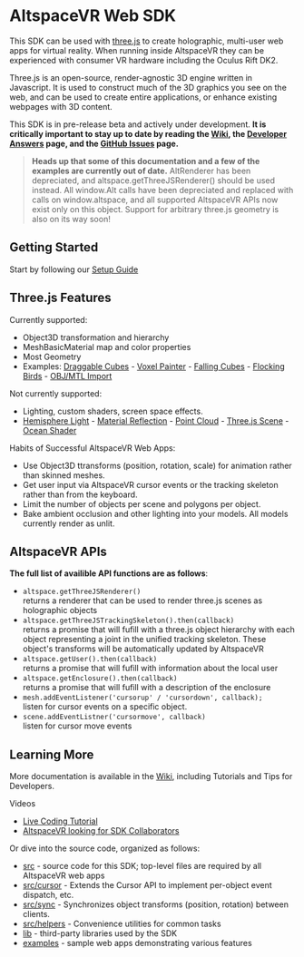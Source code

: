 # AltspaceVR Web SDK

This SDK can be used with [three.js] to create holographic, multi-user web apps for virtual reality. When running inside AltspaceVR they can be experienced with consumer VR hardware including the Oculus Rift DK2.

Three.js is an open-source, render-agnostic 3D engine written in Javascript. It is used to construct much of the 3D graphics you see on the web, and can be used to create entire applications, or enhance existing webpages with 3D content.

This SDK is in pre-release beta and actively under development. **It is critically important to stay up to date by reading the [Wiki], the [Developer Answers] page, and the [GitHub Issues] page.**

> **Heads up that some of this documentation and a few of the examples are currently out of date.** AltRenderer has been depreciated, and altspace.getThreeJSRenderer() should be used instead. All window.Alt calls have been depreciated and replaced with calls on window.altspace, and all supported AltspaceVR APIs now exist only on this object. Support for arbitrary three.js geometry is also on its way soon!
 
## Getting Started

Start by following our [Setup Guide]

## Three.js Features

Currently supported:
* Object3D transformation and hierarchy
* MeshBasicMaterial map and color properties
* Most Geometry
* Examples: [Draggable Cubes] - [Voxel Painter] - [Falling Cubes] - [Flocking Birds] - [OBJ/MTL Import]

Not currently supported:
* Lighting, custom shaders, screen space effects.
* [Hemisphere Light] - [Material Reflection] - [Point Cloud] - [Three.js Scene] - [Ocean Shader]

Habits of Successful AltspaceVR Web Apps:
* Use Object3D ttransforms (position, rotation, scale) for animation rather than skinned meshes.
* Get user input via AltspaceVR cursor events or the tracking skeleton rather than from the keyboard.
* Limit the number of objects per scene and polygons per object.
* Bake ambient occlusion and other lighting into your models. All models currently render as unlit.

## AltspaceVR APIs
**The full list of availible API functions are as follows**:
* `altspace.getThreeJSRenderer()`  
 returns a renderer that can be used to render three.js scenes as holographic objects
* `altspace.getThreeJSTrackingSkeleton().then(callback)`  
 returns a promise that will fufill with a three.js object hierarchy with each object representing a joint in the unified tracking skeleton. These object's transforms will be automatically updated by AltspaceVR
* `altspace.getUser().then(callback)`  
 returns a promise that will fufill with information about the local user
* `altspace.getEnclosure().then(callback)`  
 returns a promise that will fufill with a description of the enclosure
* `mesh.addEventListener('cursorup' / 'cursordown', callback);`  
 listen for cursor events on a specific object.
* `scene.addEventListner('cursormove', callback)`  
 listen for cursor move events

## Learning More

More documentation is available in the [Wiki], including Tutorials and Tips for Developers.  

Videos
* [Live Coding Tutorial]
* [AltspaceVR looking for SDK Collaborators]

Or dive into the source code, organized as follows:
* [src](src) - source code for this SDK; top-level files are required by all AltspaceVR web apps
* [src/cursor](src/cursor) - Extends the Cursor API to implement per-object event dispatch, etc.
* [src/sync](src/sync) - Synchronizes object transforms (position, rotation) between clients.
* [src/helpers](src/helpers) - Convenience utilities for common tasks
* [lib](lib) - third-party libraries used by the SDK
* [examples](examples) - sample web apps demonstrating various features

[three.js]: http://threejs.org/

[Wiki]: https://github.com/AltspaceVR/AltspaceSDK/wiki
[Developer Answers]: http://answers.altvr.com
[GitHub Issues]: https://github.com/AltspaceVR/AltspaceSDK/issues

[Setup Guide]: https://github.com/AltspaceVR/AltspaceSDK/wiki/Setup-Guide

[Flocking Birds]: http://threejs.org/examples/canvas_geometry_birds.html "Objects simulating the Boid flocking algorithm."
[Voxel Painter]: http://threejs.org/examples/#webgl_interactive_voxelpainter "Interactively add objects to the world."
[Draggable Cubes]: http://threejs.org/examples/#webgl_interactive_draggablecubes "Click-and-drag to move objects around."
[Falling Cubes]: http://chandlerprall.github.io/Physijs/examples/collisions.html "Gravity/collision simulation using Physijs plugin."
[OBJ/MTL Import]: http://threejs.org/examples/#webgl_loader_obj_mtl "Load objects from OBJ/MTL files from Blender."
[Hemisphere Light]: http://threejs.org/examples/#webgl_lights_hemisphere "Flying bird, with a dynamic shadow and toggleable lighting."
[Material Reflection]: http://threejs.org/examples/#webgl_materials_cars_camaro "Car with a reflective material that can change color."
[Point Cloud]: http://threejs.org/examples/#webgl_particles_dynamic "People made of particles that fall to the ground then reconstruct."
[Three.js Scene]: http://threejs.org/examples/#webgl_loader_scene "Scene with eclectic objects exported from Three.js then imported back."
[Ocean Shader]: http://threejs.org/examples/#webgl_shaders_ocean "Sphere submerging into an ocean rendered with a custom WebGL shader."

[Live Coding Tutorial]: https://www.youtube.com/watch?v=R47GvXmvmec
[AltspaceVR looking for SDK Collaborators]: https://www.youtube.com/watch?v=dk8i5or4PJI


